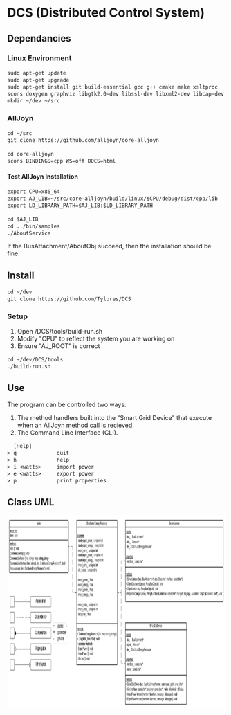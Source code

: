 # DCS (Distributed Control System)

## Dependancies
### Linux Environment
``` console
sudo apt-get update
sudo apt-get upgrade
sudo apt-get install git build-essential gcc g++ cmake make xsltproc scons doxygen graphviz libgtk2.0-dev libssl-dev libxml2-dev libcap-dev
mkdir ~/dev ~/src
```

### AllJoyn
``` console
cd ~/src
git clone https://github.com/alljoyn/core-alljoyn

cd core-alljoyn
scons BINDINGS=cpp WS=off DOCS=html
```

#### Test AllJoyn Installation
``` console
export CPU=x86_64
export AJ_LIB=~/src/core-alljoyn/build/linux/$CPU/debug/dist/cpp/lib
export LD_LIBRARY_PATH=$AJ_LIB:$LD_LIBRARY_PATH

cd $AJ_LIB
cd ../bin/samples
./AboutService
```
If the BusAttachment/AboutObj succeed, then the installation should be fine.

## Install
``` console
cd ~/dev
git clone https://github.com/Tylores/DCS
```

### Setup
1. Open /DCS/tools/build-run.sh
2. Modify "CPU" to reflect the system you are working on
3. Ensure "AJ_ROOT" is correct

``` console
cd ~/dev/DCS/tools
./build-run.sh
```
## Use
The program can be controlled two ways:
1. The method handlers built into the "Smart Grid Device" that execute when an AllJoyn method call is recieved.
2. The Command Line Interface (CLI).

``` console
  [Help]
> q             quit
> h             help
> i <watts>     import power
> e <watts>     export power
> p             print properties
```

## Class UML

<p align="center">
  <img src="DCS_Class_UML.png" alt="Class UML"
       width="654" height="450">
</p>
